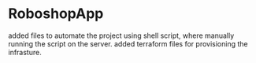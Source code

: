 # RoboshopApp
added files to automate the project using shell script, where manually running the script on the server.
added terraform files for provisioning the infrasture.
